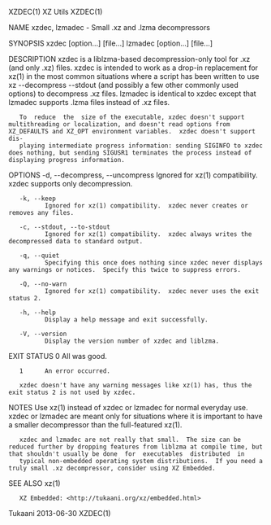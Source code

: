 XZDEC(1)                                                                                           XZ Utils                                                                                          XZDEC(1)



NAME
       xzdec, lzmadec - Small .xz and .lzma decompressors

SYNOPSIS
       xzdec [option...]  [file...]
       lzmadec [option...]  [file...]

DESCRIPTION
       xzdec  is  a  liblzma-based  decompression-only tool for .xz (and only .xz) files.  xzdec is intended to work as a drop-in replacement for xz(1) in the most common situations where a script has been
       written to use xz --decompress --stdout (and possibly a few other commonly used options) to decompress .xz files.  lzmadec is identical to xzdec except that lzmadec supports .lzma files  instead  of
       .xz files.

       To  reduce  the  size of the executable, xzdec doesn't support multithreading or localization, and doesn't read options from XZ_DEFAULTS and XZ_OPT environment variables.  xzdec doesn't support dis-
       playing intermediate progress information: sending SIGINFO to xzdec does nothing, but sending SIGUSR1 terminates the process instead of displaying progress information.

OPTIONS
       -d, --decompress, --uncompress
              Ignored for xz(1) compatibility.  xzdec supports only decompression.

       -k, --keep
              Ignored for xz(1) compatibility.  xzdec never creates or removes any files.

       -c, --stdout, --to-stdout
              Ignored for xz(1) compatibility.  xzdec always writes the decompressed data to standard output.

       -q, --quiet
              Specifying this once does nothing since xzdec never displays any warnings or notices.  Specify this twice to suppress errors.

       -Q, --no-warn
              Ignored for xz(1) compatibility.  xzdec never uses the exit status 2.

       -h, --help
              Display a help message and exit successfully.

       -V, --version
              Display the version number of xzdec and liblzma.

EXIT STATUS
       0      All was good.

       1      An error occurred.

       xzdec doesn't have any warning messages like xz(1) has, thus the exit status 2 is not used by xzdec.

NOTES
       Use xz(1) instead of xzdec or lzmadec for normal everyday use.  xzdec or lzmadec are meant only for situations where it is important to have a smaller decompressor than the full-featured xz(1).

       xzdec and lzmadec are not really that small.  The size can be reduced further by dropping features from liblzma at compile time, but that shouldn't usually be done  for  executables  distributed  in
       typical non-embedded operating system distributions.  If you need a truly small .xz decompressor, consider using XZ Embedded.

SEE ALSO
       xz(1)

       XZ Embedded: <http://tukaani.org/xz/embedded.html>



Tukaani                                                                                           2013-06-30                                                                                         XZDEC(1)
